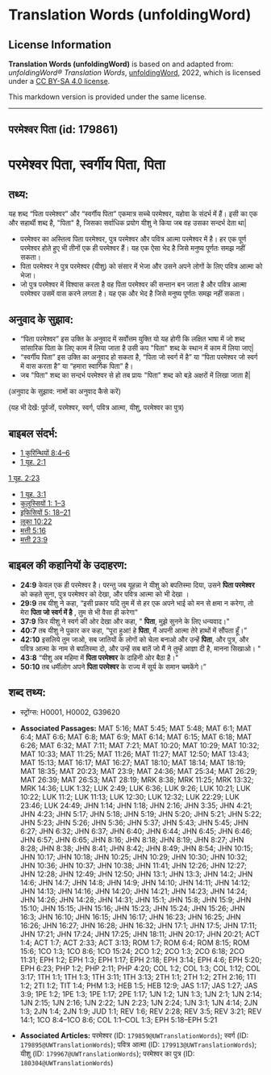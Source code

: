 # Translation Words (unfoldingWord)

## License Information

**Translation Words (unfoldingWord)** is based on and adapted from: _unfoldingWord® Translation Words_, [unfoldingWord](https://unfoldingword.org/utw), 2022, which is licensed under a [CC BY-SA 4.0 license](https://creativecommons.org/licenses/by-sa/4.0/legalcode.en).

This markdown version is provided under the same license.



--------------------------------

## परमेश्वर पिता (id: 179861)

परमेश्वर पिता, स्वर्गीय पिता, पिता
==================================

तथ्य:
-----

यह शब्द “पिता परमेश्वर” और “स्वर्गीय पिता” एकमात्र सच्चे परमेश्वर, यहोवा के संदर्भ में हैं। इसी का एक और सहार्थी शब्द है, "पिता" है, जिसका सर्वाधिक प्रयोग यीशु ने किया जब वह उसका सन्दर्भ देता था\|

* परमेश्वर का अस्तित्व पिता परमेश्वर, पुत्र परमेश्वर और पवित्र आत्मा परमेश्वर में है। हर एक पूर्ण परमेश्वर होते हुए भी तीनों एक ही परमेश्वर हैं। यह एक ऐसा भेद है जिसे मनुष्य पूर्णतः समझ नहीं सकता।
* पिता परमेश्वर ने पुत्र परमेश्वर (यीशु) को संसार में भेजा और उसने अपने लोगों के लिए पवित्र आत्मा को भेजा।
* जो पुत्र परमेश्वर में विश्वास करता है वह पिता परमेश्वर की सन्तान बन जाता है और पवित्र आत्मा परमेश्वर उसमें वास करने लगता है। यह एक और भेद है जिसे मनुष्य पूर्णतः समझ नहीं सकता।

अनुवाद के सुझाव:
----------------

* “पिता परमेश्वर” इस उक्ति के अनुवाद में सर्वोत्तम युक्ति यो यह होगी कि लक्षित भाषा में जो शब्द सांसारिक पिता के लिए काम में लिया जाता है उसी कप "पिता" शब्द के स्थान में काम में लिया जाए\|
* “स्वर्गीय पिता” इस उक्ति का अनुवाद हो सकता है, “पिता जो स्वर्ग में है” या “पिता परमेश्वर जो स्वर्ग में वास करता है” या “हमारा स्वार्गिक पिता” है।
* जब "पिता" शब्द का सन्दर्भ परमेश्वर से हो तब प्रायः "पिता" शब्द को बड़े अक्षरों में लिखा जाता है\|

(अनुवाद के सुझाव: नामों का अनुवाद कैसे करें)

(यह भी देखें: पूर्वजों, परमेश्वर, स्वर्ग, पवित्र आत्मा, यीशु, परमेश्वर का पुत्र)

बाइबल संदर्भ:
-------------

* [1 कुरिन्थियों 8:4–6](https://ref.ly/1Cor0:0)
* [1 यूह. 2:1](https://ref.ly/1John0:0)

[1 यूह. 2:23](https://ref.ly/1John0:0)

* [1 यूह. 3:1](https://ref.ly/1John0:0)
* [कुलुस्सियों 1: 1–3](https://ref.ly/Col1:0)
* [इफिसियों 5: 18–21](https://ref.ly/Eph5:0)
* [लूका 10:22](https://ref.ly/Luke10:22)
* [मत्ती 5:16](https://ref.ly/Matt5:16)
* [मत्ती 23:9](https://ref.ly/Matt23:9)

बाइबल की कहानियों के उदाहरण:
----------------------------

* **24:9** केवल एक ही परमेश्वर है। परन्तु जब यूहन्ना ने यीशु को बपतिस्मा दिया, उसने **पिता परमेश्वर** को कहते सुना, पुत्र परमेश्वर को देखा, और पवित्र आत्मा को भी देखा ।
* **29:9** तब यीशु ने कहा, “इसी प्रकार यदि तुम में से हर एक अपने भाई को मन से क्षमा न करेगा, तो मेरा **पिता जो स्वर्ग में है** , तुम से भी वैसा ही करेगा"
* **37:9** फिर यीशु ने स्वर्ग की ओर देखा और कहा, " **पिता**, मुझे सुनने के लिए धन्यवाद।"
* **40:7** तब यीशु ने पुकार कर कहा, “पूरा हुआ! हे **पिता**, मैं अपनी आत्मा तेरे हाथों में सौंपता हूँ।”
* **42:10** इसलिये तुम जाओ, सब जातियों के लोगों को चेला बनाओ और उन्हें **पिता**, और पुत्र, और पवित्र आत्मा के नाम से बपतिस्मा दो, और उन्हें सब बातें जो मैं ने तुम्हें आज्ञा दी है, मानना सिखाओ। "
* **43:8** “यीशु अब महिमा में **पिता परमेश्वर** के दाहिनी ओर बैठा है।"
* **50:10** तब धर्मीलोग अपने **पिता परमेश्वर** के राज्य में सूर्य के समान चमकेंगे।”

शब्द तथ्य:
----------

* स्ट्रोंग्स: H0001, H0002, G39620

* **Associated Passages:** MAT 5:16; MAT 5:45; MAT 5:48; MAT 6:1; MAT 6:4; MAT 6:6; MAT 6:8; MAT 6:9; MAT 6:14; MAT 6:15; MAT 6:18; MAT 6:26; MAT 6:32; MAT 7:11; MAT 7:21; MAT 10:20; MAT 10:29; MAT 10:32; MAT 10:33; MAT 11:25; MAT 11:26; MAT 11:27; MAT 12:50; MAT 13:43; MAT 15:13; MAT 16:17; MAT 16:27; MAT 18:10; MAT 18:14; MAT 18:19; MAT 18:35; MAT 20:23; MAT 23:9; MAT 24:36; MAT 25:34; MAT 26:29; MAT 26:39; MAT 26:53; MAT 28:19; MRK 8:38; MRK 11:25; MRK 13:32; MRK 14:36; LUK 1:32; LUK 2:49; LUK 6:36; LUK 9:26; LUK 10:21; LUK 10:22; LUK 11:2; LUK 11:13; LUK 12:30; LUK 12:32; LUK 22:29; LUK 23:46; LUK 24:49; JHN 1:14; JHN 1:18; JHN 2:16; JHN 3:35; JHN 4:21; JHN 4:23; JHN 5:17; JHN 5:18; JHN 5:19; JHN 5:20; JHN 5:21; JHN 5:22; JHN 5:23; JHN 5:26; JHN 5:36; JHN 5:37; JHN 5:43; JHN 5:45; JHN 6:27; JHN 6:32; JHN 6:37; JHN 6:40; JHN 6:44; JHN 6:45; JHN 6:46; JHN 6:57; JHN 6:65; JHN 8:16; JHN 8:18; JHN 8:19; JHN 8:27; JHN 8:28; JHN 8:38; JHN 8:41; JHN 8:42; JHN 8:49; JHN 8:54; JHN 10:15; JHN 10:17; JHN 10:18; JHN 10:25; JHN 10:29; JHN 10:30; JHN 10:32; JHN 10:36; JHN 10:37; JHN 10:38; JHN 11:41; JHN 12:26; JHN 12:27; JHN 12:28; JHN 12:49; JHN 12:50; JHN 13:1; JHN 13:3; JHN 14:2; JHN 14:6; JHN 14:7; JHN 14:8; JHN 14:9; JHN 14:10; JHN 14:11; JHN 14:12; JHN 14:13; JHN 14:16; JHN 14:20; JHN 14:21; JHN 14:23; JHN 14:24; JHN 14:26; JHN 14:28; JHN 14:31; JHN 15:1; JHN 15:8; JHN 15:9; JHN 15:10; JHN 15:15; JHN 15:16; JHN 15:23; JHN 15:24; JHN 15:26; JHN 16:3; JHN 16:10; JHN 16:15; JHN 16:17; JHN 16:23; JHN 16:25; JHN 16:26; JHN 16:27; JHN 16:28; JHN 16:32; JHN 17:1; JHN 17:5; JHN 17:11; JHN 17:21; JHN 17:24; JHN 17:25; JHN 18:11; JHN 20:17; JHN 20:21; ACT 1:4; ACT 1:7; ACT 2:33; ACT 3:13; ROM 1:7; ROM 6:4; ROM 8:15; ROM 15:6; 1CO 1:3; 1CO 8:6; 1CO 15:24; 2CO 1:2; 2CO 1:3; 2CO 6:18; 2CO 11:31; EPH 1:2; EPH 1:3; EPH 1:17; EPH 2:18; EPH 3:14; EPH 4:6; EPH 5:20; EPH 6:23; PHP 1:2; PHP 2:11; PHP 4:20; COL 1:2; COL 1:3; COL 1:12; COL 3:17; 1TH 1:1; 1TH 1:3; 1TH 3:11; 1TH 3:13; 2TH 1:1; 2TH 1:2; 2TH 2:16; 1TI 1:2; 2TI 1:2; TIT 1:4; PHM 1:3; HEB 1:5; HEB 12:9; JAS 1:17; JAS 1:27; JAS 3:9; 1PE 1:2; 1PE 1:3; 1PE 1:17; 2PE 1:17; 1JN 1:2; 1JN 1:3; 1JN 2:1; 1JN 2:14; 1JN 2:15; 1JN 2:16; 1JN 2:22; 1JN 2:23; 1JN 2:24; 1JN 3:1; 1JN 4:14; 2JN 1:3; 2JN 1:4; 2JN 1:9; JUD 1:1; REV 1:6; REV 2:28; REV 3:5; REV 3:21; REV 14:1; 1CO 8:4–1CO 8:6; COL 1:1–COL 1:3; EPH 5:18–EPH 5:21
* **Associated Articles:** परमेश्‍वर (ID: `179859@UWTranslationWords`); स्वर्ग (ID: `179895@UWTranslationWords`); पवित्र आत्मा (ID: `179913@UWTranslationWords`); यीशु (ID: `179967@UWTranslationWords`); परमेश्वर का पुत्र (ID: `180304@UWTranslationWords`)

